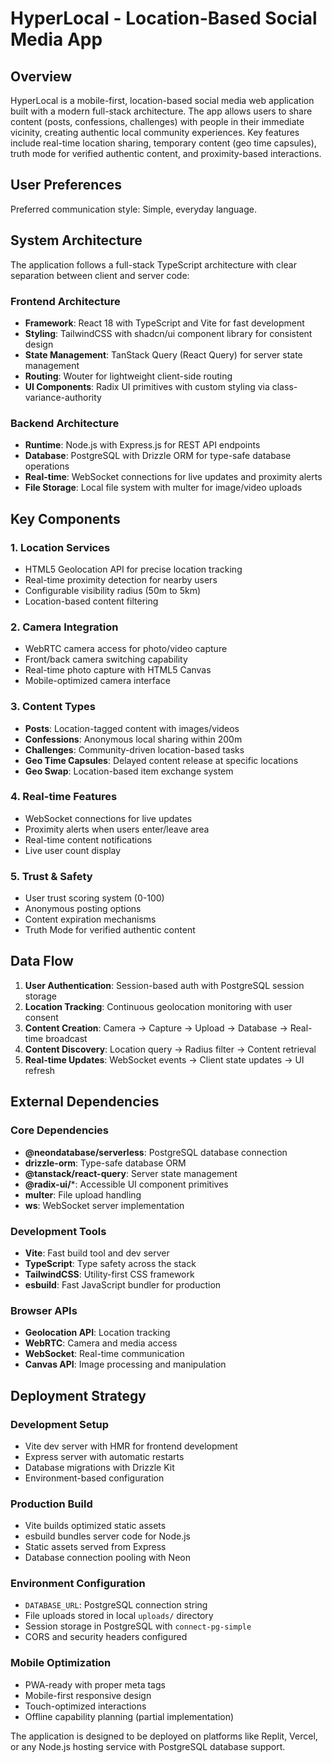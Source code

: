 # HyperLocal - Location-Based Social Media App

## Overview

HyperLocal is a mobile-first, location-based social media web application built with a modern full-stack architecture. The app allows users to share content (posts, confessions, challenges) with people in their immediate vicinity, creating authentic local community experiences. Key features include real-time location sharing, temporary content (geo time capsules), truth mode for verified authentic content, and proximity-based interactions.

## User Preferences

Preferred communication style: Simple, everyday language.

## System Architecture

The application follows a full-stack TypeScript architecture with clear separation between client and server code:

### Frontend Architecture
- **Framework**: React 18 with TypeScript and Vite for fast development
- **Styling**: TailwindCSS with shadcn/ui component library for consistent design
- **State Management**: TanStack Query (React Query) for server state management
- **Routing**: Wouter for lightweight client-side routing
- **UI Components**: Radix UI primitives with custom styling via class-variance-authority

### Backend Architecture
- **Runtime**: Node.js with Express.js for REST API endpoints
- **Database**: PostgreSQL with Drizzle ORM for type-safe database operations
- **Real-time**: WebSocket connections for live updates and proximity alerts
- **File Storage**: Local file system with multer for image/video uploads

## Key Components

### 1. Location Services
- HTML5 Geolocation API for precise location tracking
- Real-time proximity detection for nearby users
- Configurable visibility radius (50m to 5km)
- Location-based content filtering

### 2. Camera Integration
- WebRTC camera access for photo/video capture
- Front/back camera switching capability
- Real-time photo capture with HTML5 Canvas
- Mobile-optimized camera interface

### 3. Content Types
- **Posts**: Location-tagged content with images/videos
- **Confessions**: Anonymous local sharing within 200m
- **Challenges**: Community-driven location-based tasks
- **Geo Time Capsules**: Delayed content release at specific locations
- **Geo Swap**: Location-based item exchange system

### 4. Real-time Features
- WebSocket connections for live updates
- Proximity alerts when users enter/leave area
- Real-time content notifications
- Live user count display

### 5. Trust & Safety
- User trust scoring system (0-100)
- Anonymous posting options
- Content expiration mechanisms
- Truth Mode for verified authentic content

## Data Flow

1. **User Authentication**: Session-based auth with PostgreSQL session storage
2. **Location Tracking**: Continuous geolocation monitoring with user consent
3. **Content Creation**: Camera → Capture → Upload → Database → Real-time broadcast
4. **Content Discovery**: Location query → Radius filter → Content retrieval
5. **Real-time Updates**: WebSocket events → Client state updates → UI refresh

## External Dependencies

### Core Dependencies
- **@neondatabase/serverless**: PostgreSQL database connection
- **drizzle-orm**: Type-safe database ORM
- **@tanstack/react-query**: Server state management
- **@radix-ui/***: Accessible UI component primitives
- **multer**: File upload handling
- **ws**: WebSocket server implementation

### Development Tools
- **Vite**: Fast build tool and dev server
- **TypeScript**: Type safety across the stack
- **TailwindCSS**: Utility-first CSS framework
- **esbuild**: Fast JavaScript bundler for production

### Browser APIs
- **Geolocation API**: Location tracking
- **WebRTC**: Camera and media access
- **WebSocket**: Real-time communication
- **Canvas API**: Image processing and manipulation

## Deployment Strategy

### Development Setup
- Vite dev server with HMR for frontend development
- Express server with automatic restarts
- Database migrations with Drizzle Kit
- Environment-based configuration

### Production Build
- Vite builds optimized static assets
- esbuild bundles server code for Node.js
- Static assets served from Express
- Database connection pooling with Neon

### Environment Configuration
- `DATABASE_URL`: PostgreSQL connection string
- File uploads stored in local `uploads/` directory
- Session storage in PostgreSQL with `connect-pg-simple`
- CORS and security headers configured

### Mobile Optimization
- PWA-ready with proper meta tags
- Mobile-first responsive design
- Touch-optimized interactions
- Offline capability planning (partial implementation)

The application is designed to be deployed on platforms like Replit, Vercel, or any Node.js hosting service with PostgreSQL database support.